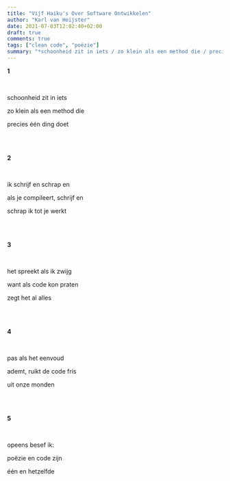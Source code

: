```yaml
---
title: "Vijf Haiku's Over Software Ontwikkelen"
author: "Karl van Heijster"
date: 2021-07-03T12:02:40+02:00
draft: true
comments: true
tags: ["clean code", "poëzie"]
summary: "*schoonheid zit in iets / zo klein als een method die / precies één ding doet*"
---
```


**1**

<br>

schoonheid zit in iets
  
zo klein als een method die

precies één ding doet

<br>
<br>

**2**

<br>

ik schrijf en schrap en

als je compileert, schrijf en

schrap ik tot je werkt

<br>
<br>

**3**

<br>

het spreekt als ik zwijg

want als code kon praten

zegt het al alles

<br>
<br>

**4**

<br>

pas als het eenvoud

ademt, ruikt de code fris

uit onze monden

<br>
<br>

**5**

<br>

opeens besef ik:

poëzie en code zijn 

één en hetzelfde
